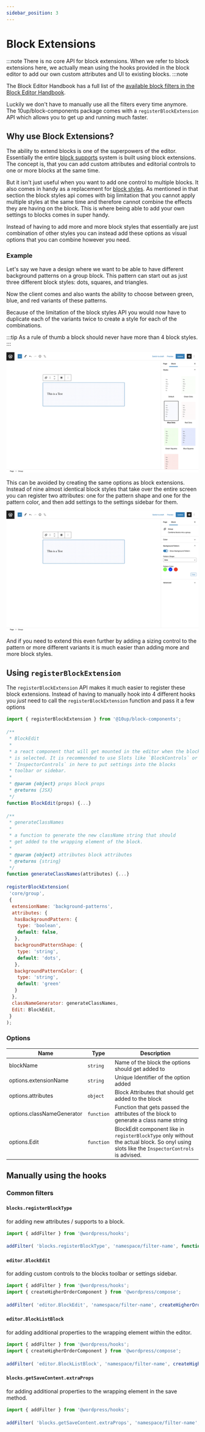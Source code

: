 ```yaml
---
sidebar_position: 3
---
```


# Block Extensions

:::note
There is no core API for block extensions. When we refer to block extensions here, we actually mean using the hooks provided in the block editor to add our own custom attributes and UI to existing blocks.
:::note

The Block Editor Handbook has a full list of the [available block filters in the Block Editor Handbook](https://developer.wordpress.org/block-editor/reference-guides/filters/block-filters/).

Luckily we don't have to manually use all the filters every time anymore. The 10up/block-components package comes with a `registerBlockExtension` API which allows you to get up and running much faster.

## Why use Block Extensions?

The ability to extend blocks is one of the superpowers of the editor. Essentially the entire [block supports](./block-supports.md) system is built using block extensions. The concept is, that you can add custom attributes and editorial controls to one or more blocks at the same time.

But it isn't just useful when you want to add one control to multiple blocks. It also comes in handy as a replacement for [block styles](./block-styles.md). As mentioned in that section the block styles api comes with big limitation that you cannot apply multiple styles at the same time and therefore cannot combine the effects they are having on the block. This is where being able to add your own settings to blocks comes in super handy.

Instead of having to add more and more block styles that essentially are just combination of other styles you can instead add these options as visual options that you can combine however you need.

### Example

Let's say we have a design where we want to be able to have different background patterns on a group block. This pattern can start out as just three different block styles: dots, squares, and triangles.

Now the client comes and also wants the ability to choose between green, blue, and red variants of these patterns.

Because of the limitation of the block styles API you would now have to duplicate each of the variants twice to create a style for each of the combinations.

:::tip
As a rule of thumb a block should never have more than 4 block styles.
:::

![Block Editor with the settings sidebar open. The entire sidebar is filled with block styles](../../static//img/block-extenstions-before.png)

This can be avoided by creating the same options as block extensions. Instead of nine almost identical block styles that take over the entire screen you can register two attributes: one for the pattern shape and one for the pattern color, and then add settings to the settings sidebar for them.

![Block Editor with the settings sidebar open. The re are two new settings that replace the style variations. A toggle and a dropdown](../../static//img/block-extenstions-after.png)

And if you need to extend this even further by adding a sizing control to the pattern or more different variants it is much easier than adding more and more block styles.

## Using `registerBlockExtension`

The `registerBlockExtension` API makes it much easier to register these block extensions. Instead of having to manually hook into 4 different hooks you _just_ need to call the `registerBlockExtension` function and pass it a few options

```js
import { registerBlockExtension } from '@10up/block-components';

/**
 * BlockEdit
 *
 * a react component that will get mounted in the editor when the block
 * is selected. It is recommended to use Slots like `BlockControls` or
 * `InspectorControls` in here to put settings into the blocks
 * toolbar or sidebar.
 *
 * @param {object} props block props
 * @returns {JSX}
 */
function BlockEdit(props) {...}

/**
 * generateClassNames
 *
 * a function to generate the new className string that should
 * get added to the wrapping element of the block.
 *
 * @param {object} attributes block attributes
 * @returns {string}
 */
function generateClassNames(attributes) {...}

registerBlockExtension(
 'core/group',
 {
  extensionName: 'background-patterns',
  attributes: {
   hasBackgroundPattern: {
    type: 'boolean',
    default: false,
   },
   backgroundPatternShape: {
    type: 'string',
    default: 'dots',
   },
   backgroundPatternColor: {
    type: 'string',
    default: 'green'
   }
  },
  classNameGenerator: generateClassNames,
  Edit: BlockEdit,
 }
);
```

### Options

| Name                       | Type       | Description                                       |
|----------------------------|------------|---------------------------------------------------|
| blockName                  | `string`   | Name of the block the options should get added to |
| options.extensionName      | `string`   | Unique Identifier of the option added    |
| options.attributes         | `object`   | Block Attributes that should get added to the block |
| options.classNameGenerator | `function` | Function that gets passed the attributes of the block to generate a class name string |
| options.Edit               | `function` | BlockEdit component like in `registerBlockType` only without the actual block. So onyl using slots like the `InspectorControls` is advised. |

## Manually using the hooks

### Common filters

#### `blocks.registerBlockType`

for adding new attributes / supports to a block.

```js
import { addFilter } from '@wordpress/hooks';

addFilter( 'blocks.registerBlockType', 'namespace/filter-name', function(settings, name) {...} );
```

#### `editor.BlockEdit`

for adding custom controls to the blocks toolbar or settings sidebar.

```js
import { addFilter } from '@wordpress/hooks';
import { createHigherOrderComponent } from '@wordpress/compose';

addFilter( 'editor.BlockEdit', 'namespace/filter-name', createHigherOrderComponent((BlockEdit) => {...}) );
```

#### `editor.BlockListBlock`

for adding additional properties to the wrapping element within the editor.

```js
import { addFilter } from '@wordpress/hooks';
import { createHigherOrderComponent } from '@wordpress/compose';

addFilter( 'editor.BlockListBlock', 'namespace/filter-name', createHigherOrderComponent((BlockList) => {...}) );
```

#### `blocks.getSaveContent.extraProps`

for adding additional properties to the wrapping element in the save method.

```js
import { addFilter } from '@wordpress/hooks';

addFilter( 'blocks.getSaveContent.extraProps', 'namespace/filter-name', function(props, block, attributes) {...} );
```
